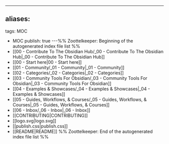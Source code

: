 ---
aliases:
  -
tags: MOC
  - MOC
publish: true
---%% Zoottelkeeper: Beginning of the autogenerated index file list  %%
-  [[00 - Contribute To The Obsidian Hub/_00 - Contribute To The Obsidian Hub|_00 - Contribute To The Obsidian Hub]]
-  [[00 - Start here|00 - Start here]]
-  [[01 - Community/_01 - Community|_01 - Community]]
-  [[02 - Categories/_02 - Categories|_02 - Categories]]
-  [[03 - Community Tools For Obsidian/_03 - Community Tools For Obsidian|_03 - Community Tools For Obsidian]]
-  [[04 - Examples & Showcases/_04 - Examples & Showcases|_04 - Examples & Showcases]]
-  [[05 - Guides, Workflows, & Courses/_05 - Guides, Workflows, & Courses|_05 - Guides, Workflows, & Courses]]
-  [[06 - Inbox/_06 - Inbox|_06 - Inbox]]
-  [[CONTRIBUTING|CONTRIBUTING]]
-  [[logo.svg|logo.svg]]
-  [[publish.css|publish.css]]
-  [[README|README]]
%% Zoottelkeeper: End of the autogenerated index file list  %%
